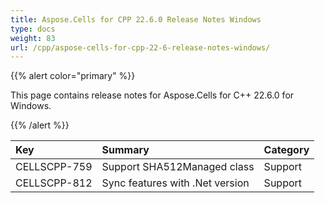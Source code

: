 ```yaml
---
title: Aspose.Cells for CPP 22.6.0 Release Notes Windows
type: docs
weight: 83
url: /cpp/aspose-cells-for-cpp-22-6-release-notes-windows/
---
```


{{% alert color="primary" %}}

This page contains release notes for Aspose.Cells for C++ 22.6.0 for Windows.

{{% /alert %}}

|**Key**|**Summary**|**Category**|
| :- | :- | :- |
|CELLSCPP-759|Support SHA512Managed class |Support|
|CELLSCPP-812|Sync features with .Net version |Support|
